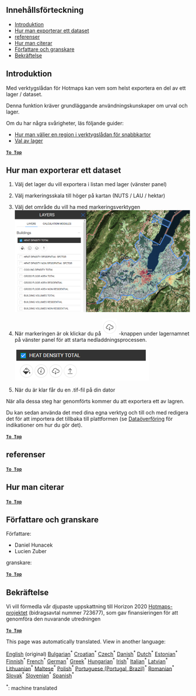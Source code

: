 <h2> Innehållsförteckning </h2><ul><li> <a href="#Introduction">Introduktion</a> </li><li> <a href="#How-to-export-a-dataset">Hur man exporterar ett dataset</a> </li><li> <a href="#References">referenser</a> </li><li> <a href="#How-to-cite">Hur man citerar</a> </li><li> <a href="#Authors-and-reviewers">Författare och granskare</a> </li><li> <a href="#Acknowledgement">Bekräftelse</a> </li></ul><h2> Introduktion </h2><p> Med verktygslådan för Hotmaps kan vem som helst exportera en del av ett lager / dataset. </p><p> Denna funktion kräver grundläggande användningskunskaper om urval och lager. </p><p> Om du har några svårigheter, läs följande guider: </p><ul><li> <a href="How-to-select-a-region-in-the-Hotmaps-toolbox">Hur man väljer en region i verktygslådan för snabbkartor</a> </li><li> <a href="Layer-section">Val av lager</a> </li></ul><p><ins> <code><strong><a href="#table-of-contents">To Top</a></strong></code> </ins> </p><h2> Hur man exporterar ett dataset </h2><ol><li><p> Välj det lager du vill exportera i listan med lager (vänster panel) </p></li><li><p> Välj markeringsskala till höger på kartan (NUTS / LAU / hektar) </p></li><li><p> Välj det område du vill ha med markeringsverktygen <img alt="export_selection" src="images/export_selection.png"/></p></li><li><p> När markeringen är ok klickar du på <img alt="exportknapp" src="images/layer-export-btn.png"/> -knappen under lagernamnet på vänster panel för att starta nedladdningsprocessen. </p><p><img alt="lageralternativ" src="images/layer-options.png"/></p></li><li><p> När du är klar får du en .tif-fil på din dator </p></li></ol><p> När alla dessa steg har genomförts kommer du att exportera ett av lagren. </p><p> Du kan sedan använda det med dina egna verktyg och till och med redigera det för att importera det tillbaka till plattformen (se <a href="Data_upload">Dataöverföring</a> för indikationer om hur du gör det). </p><p><ins> <code><strong><a href="#table-of-contents">To Top</a></strong></code> </ins> </p><h2> referenser </h2><p><ins> <code><strong><a href="#table-of-contents">To Top</a></strong></code> </ins> </p><h2> Hur man citerar </h2><p><ins> <code><strong><a href="#table-of-contents">To Top</a></strong></code> </ins> </p><h2> Författare och granskare </h2><p> Författare: </p><ul><li> Daniel Hunacek </li><li> Lucien Zuber </li></ul><p> granskare: </p><p><ins> <code><strong><a href="#table-of-contents">To Top</a></strong></code> </ins> </p><h2> Bekräftelse </h2><p> Vi vill förmedla vår djupaste uppskattning till Horizon 2020 <a href="https://www.hotmaps-project.eu">Hotmaps-projektet</a> (bidragsavtal nummer 723677), som gav finansieringen för att genomföra den nuvarande utredningen </p><p><ins> <code><strong><a href="#table-of-contents">To Top</a></strong></code> </ins> </p>

This page was automatically translated. View in another language:

[English](en-Data-export-functionalities) (original) [Bulgarian](bg-Data-export-functionalities)<sup>\*</sup> [Croatian](hr-Data-export-functionalities)<sup>\*</sup> [Czech](cs-Data-export-functionalities)<sup>\*</sup> [Danish](da-Data-export-functionalities)<sup>\*</sup> [Dutch](nl-Data-export-functionalities)<sup>\*</sup> [Estonian](et-Data-export-functionalities)<sup>\*</sup> [Finnish](fi-Data-export-functionalities)<sup>\*</sup> [French](fr-Data-export-functionalities)<sup>\*</sup> [German](de-Data-export-functionalities)<sup>\*</sup> [Greek](el-Data-export-functionalities)<sup>\*</sup> [Hungarian](hu-Data-export-functionalities)<sup>\*</sup> [Irish](ga-Data-export-functionalities)<sup>\*</sup> [Italian](it-Data-export-functionalities)<sup>\*</sup> [Latvian](lv-Data-export-functionalities)<sup>\*</sup> [Lithuanian](lt-Data-export-functionalities)<sup>\*</sup> [Maltese](mt-Data-export-functionalities)<sup>\*</sup> [Polish](pl-Data-export-functionalities)<sup>\*</sup> [Portuguese (Portugal, Brazil)](pt-Data-export-functionalities)<sup>\*</sup> [Romanian](ro-Data-export-functionalities)<sup>\*</sup> [Slovak](sk-Data-export-functionalities)<sup>\*</sup> [Slovenian](sl-Data-export-functionalities)<sup>\*</sup> [Spanish](es-Data-export-functionalities)<sup>\*</sup>  

<sup>\*</sup>: machine translated
